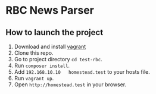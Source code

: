 # RBC News Parser

## How to launch the project

1. Download and install [vagrant](https://www.vagrantup.com/downloads.html)
1. Clone this repo.
1. Go to project directory `cd test-rbc`.
1. Run `composer install`.
1. Add `192.168.10.10	homestead.test` to your hosts file.
1. Run `vagrant up`.
1. Open `http://homestead.test` in your browser.
